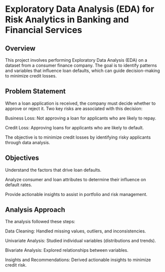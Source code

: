 # Exploratory Data Analysis (EDA) for Risk Analytics in Banking and Financial Services

## Overview

This project involves performing Exploratory Data Analysis (EDA) on a dataset from a consumer finance company. The goal is to identify patterns and variables that influence loan defaults, which can guide decision-making to minimize credit losses.

## Problem Statement

When a loan application is received, the company must decide whether to approve or reject it. Two key risks are associated with this decision:

Business Loss: Not approving a loan for applicants who are likely to repay.

Credit Loss: Approving loans for applicants who are likely to default.

The objective is to minimize credit losses by identifying risky applicants through data analysis.

## Objectives

Understand the factors that drive loan defaults.

Analyze consumer and loan attributes to determine their influence on default rates.

Provide actionable insights to assist in portfolio and risk management.

## Analysis Approach

The analysis followed these steps:

Data Cleaning: Handled missing values, outliers, and inconsistencies.

Univariate Analysis: Studied individual variables (distributions and trends).

Bivariate Analysis: Explored relationships between variables.

Insights and Recommendations: Derived actionable insights to minimize credit risk.
